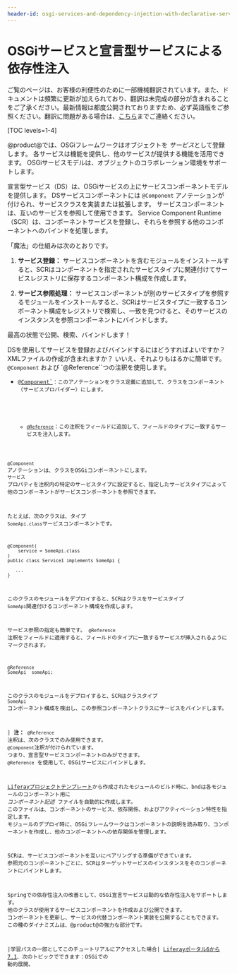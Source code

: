 ```yaml
---
header-id: osgi-services-and-dependency-injection-with-declarative-services
---
```


# OSGiサービスと宣言型サービスによる依存性注入

<p class="alert alert-info"><span class="wysiwyg-color-blue120">ご覧のページは、お客様の利便性のために一部機械翻訳されています。また、ドキュメントは頻繁に更新が加えられており、翻訳は未完成の部分が含まれることをご了承ください。最新情報は都度公開されておりますため、必ず英語版をご参照ください。翻訳に問題がある場合は、<a href="mailto:support-content-jp@liferay.com">こちら</a>までご連絡ください。</span></p>

[TOC levels=1-4]

@product@では、OSGiフレームワークはオブジェクトを *サービス*として登録します。 各サービスは機能を提供し、他のサービスが提供する機能を活用できます。 OSGiサービスモデルは、オブジェクトのコラボレーション環境をサポートします。

宣言型サービス（DS）は、OSGiサービスの上にサービスコンポーネントモデルを提供します。 DSサービスコンポーネントには `@Component` アノテーションが付けられ、サービスクラスを実装または拡張します。 サービスコンポーネントは、互いのサービスを参照して使用できます。 Service Component Runtime（SCR）は、コンポーネントサービスを登録し、それらを参照する他のコンポーネントへのバインドを処理します。

「魔法」の仕組みは次のとおりです。

1.  **サービス登録：** サービスコンポーネントを含むモジュールをインストールすると、SCRはコンポーネントを指定されたサービスタイプに関連付けてサービスレジストリに保存するコンポーネント構成を作成します。

2.  **サービス参照処理：** サービスコンポーネントが別のサービスタイプを参照するモジュールをインストールすると、SCRはサービスタイプに一致するコンポーネント構成をレジストリで検索し、一致を見つけると、そのサービスのインスタンスを参照コンポーネントにバインドします。

最高の状態で公開、検索、バインドします！

DSを使用してサービスを登録およびバインドするにはどうすればよいですか？ XMLファイルの作成が含まれますか？ いいえ、それよりもはるかに簡単です。 `@Component` および `@Reference``つの注釈を使用します。</p>

<ul>
<li><p spaces-before="0"><a href="https://osgi.org/javadoc/r6/residential/org/osgi/service/component/annotations/Component.html"><code>@Component`</a>：このアノテーションをクラス定義に追加して、クラスをコンポーネント（サービスプロバイダー）にします。</li>

  - [`@Reference`](ttps://osgi.org/javadoc/r6/residential/org/osgi/service/component/annotations/Reference.html)：この注釈をフィールドに追加して、フィールドのタイプに一致するサービスを注入します。</ul>

`@Component` アノテーションは、クラスをOSGiコンポーネントにします。 `サービス` プロパティを注釈内の特定のサービスタイプに設定すると、指定したサービスタイプによって他のコンポーネントがサービスコンポーネントを参照できます。

たとえば、次のクラスは、タイプ `SomeApi.class`サービスコンポーネントです。

    @Component(
        service = SomeApi.class
    )
    public class Service1 implements SomeApi {
    
       ...
    }

このクラスのモジュールをデプロイすると、SCRはクラスをサービスタイプ `SomeApi`関連付けるコンポーネント構成を作成します。

サービス参照の指定も簡単です。 `@Reference` 注釈をフィールドに適用すると、フィールドのタイプに一致するサービスが挿入されるようにマークされます。

    @Reference
    SomeApi _someApi;

このクラスのモジュールをデプロイすると、SCRはクラスタイプ `SomeApi` コンポーネント構成を検出し、この参照コンポーネントクラスにサービスをバインドします。

| **注：** `@Reference` 注釈は、次のクラスでのみ使用できます。 `@Component`注釈が付けられています。 つまり、宣言型サービスコンポーネントのみができます。 `@Reference` を使用して、OSGiサービスにバインドします。

[Liferayプロジェクトテンプレート](/docs/7-1/reference/-/knowledge_base/r/project-templates)から作成されたモジュールのビルド時に、bndは各モジュールのコンポーネント用に *コンポーネント記述* ファイルを自動的に作成します。 このファイルは、コンポーネントのサービス、依存関係、およびアクティベーション特性を指定します。 モジュールのデプロイ時に、OSGiフレームワークはコンポーネントの説明を読み取り、コンポーネントを作成し、他のコンポーネントへの依存関係を管理します。

SCRは、サービスコンポーネントを互いにペアリングする準備ができています。 参照元のコンポーネントごとに、SCRはターゲットサービスのインスタンスをそのコンポーネントにバインドします。

Springでの依存性注入の改善として、OSGi宣言サービスは動的な依存性注入をサポートします。 他のクラスが使用するサービスコンポーネントを作成および公開できます。 コンポーネントを更新し、サービスの代替コンポーネント実装を公開することもできます。 この種のダイナミズムは、@product@の強力な部分です。

|学習パスの一部としてこのチュートリアルにアクセスした場合| [Liferayポータル6から7.1](/docs/7-1/tutorials/-/knowledge_base/t/from-liferay-6-to-liferay-7)、次のトピックでできます：OSGi</a>での 動的展開。</p>
